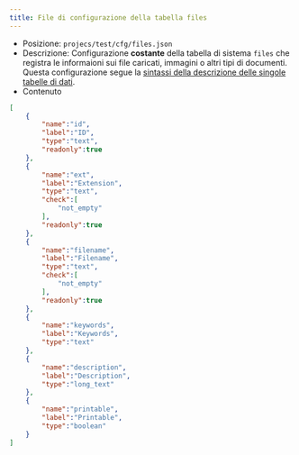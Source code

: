 ```yaml
---
title: File di configurazione della tabella files
---
```



- Posizione: `projecs/test/cfg/files.json`
- Descrizione: Configurazione **costante** della tabella di sistema `files`
che registra le informaioni sui file caricati, immagini o altri tipi di documenti.
Questa configurazione segue la [sintassi della descrizione delle singole tabelle di dati](/config/data-tables-syntax).
- Contenuto

```json
[
    {
        "name":"id",
        "label":"ID",
        "type":"text",
        "readonly":true
    },
    {
        "name":"ext",
        "label":"Extension",
        "type":"text",
        "check":[
            "not_empty"
        ],
        "readonly":true
    },
    {
        "name":"filename",
        "label":"Filename",
        "type":"text",
        "check":[
            "not_empty"
        ],
        "readonly":true
    },
    {
        "name":"keywords",
        "label":"Keywords",
        "type":"text"
    },
    {
        "name":"description",
        "label":"Description",
        "type":"long_text"
    },
    {
        "name":"printable",
        "label":"Printable",
        "type":"boolean"
    }
]
```